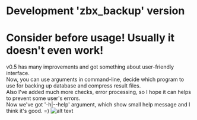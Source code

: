 # Development 'zbx_backup' version

# Consider before usage! Usually it doesn't even work!

v0.5 has many improvements and got something about user-friendly interface.  
Now, you can use arguments in command-line, decide which program to use for backing up database and compress result files.  
Also I've added much more checks, error processing, so I hope it can helps to prevent some user's errors.  
Now we've got '-h|--help' argument, which show small help message and I think it's good. =)
![alt text](https://pp.userapi.com/c840235/v840235326/3f520/uct7v5uZkas.jpg)
